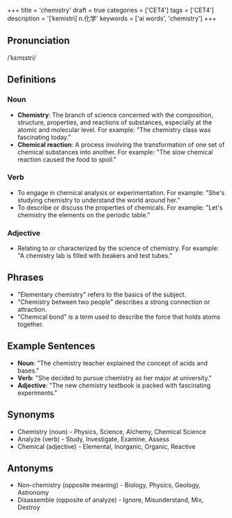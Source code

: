 +++
title = 'chemistry'
draft = true
categories = ['CET4']
tags = ['CET4']
description = '[ˈkemistri] n.化学'
keywords = ['ai words', 'chemistry']
+++

## Pronunciation
/ˈkɛmɪstri/

## Definitions
### Noun
- **Chemistry**: The branch of science concerned with the composition, structure, properties, and reactions of substances, especially at the atomic and molecular level. For example: "The chemistry class was fascinating today."
- **Chemical reaction**: A process involving the transformation of one set of chemical substances into another. For example: "The slow chemical reaction caused the food to spoil."

### Verb
- To engage in chemical analysis or experimentation. For example: "She's studying chemistry to understand the world around her."
- To describe or discuss the properties of chemicals. For example: "Let's chemistry the elements on the periodic table."

### Adjective
- Relating to or characterized by the science of chemistry. For example: "A chemistry lab is filled with beakers and test tubes."

## Phrases
- "Elementary chemistry" refers to the basics of the subject.
- "Chemistry between two people" describes a strong connection or attraction.
- "Chemical bond" is a term used to describe the force that holds atoms together.

## Example Sentences
- **Noun**: "The chemistry teacher explained the concept of acids and bases."
- **Verb**: "She decided to pursue chemistry as her major at university."
- **Adjective**: "The new chemistry textbook is packed with fascinating experiments."

## Synonyms
- Chemistry (noun) - Physics, Science, Alchemy, Chemical Science
- Analyze (verb) - Study, Investigate, Examine, Assess
- Chemical (adjective) - Elemental, Inorganic, Organic, Reactive

## Antonyms
- Non-chemistry (opposite meaning) - Biology, Physics, Geology, Astronomy
- Disassemble (opposite of analyze) - Ignore, Misunderstand, Mix, Destroy
